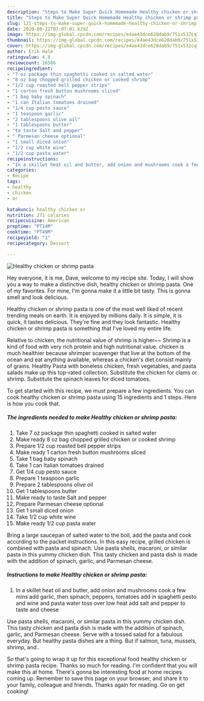 ```yaml
---
description: "Steps to Make Super Quick Homemade Healthy chicken or shrimp pasta"
title: "Steps to Make Super Quick Homemade Healthy chicken or shrimp pasta"
slug: 121-steps-to-make-super-quick-homemade-healthy-chicken-or-shrimp-pasta
date: 2020-08-21T07:07:01.629Z
image: https://img-global.cpcdn.com/recipes/e4ae43dce628dab9/751x532cq70/healthy-chicken-or-shrimp-pasta-recipe-main-photo.jpg
thumbnail: https://img-global.cpcdn.com/recipes/e4ae43dce628dab9/751x532cq70/healthy-chicken-or-shrimp-pasta-recipe-main-photo.jpg
cover: https://img-global.cpcdn.com/recipes/e4ae43dce628dab9/751x532cq70/healthy-chicken-or-shrimp-pasta-recipe-main-photo.jpg
author: Erik Hale
ratingvalue: 4.8
reviewcount: 16586
recipeingredient:
- "7 oz package thin spaghetti cooked in salted water"
- "8 oz bag chopped grilled chicken or cooked shrimp"
- "1/2 cup roasted bell pepper strips"
- "1 carton fresh button mushrooms sliced"
- "1 bag baby spinach"
- "1 can Italian tomatoes drained"
- "1/4 cup pesto sauce"
- "1 teaspoon garlic"
- "2 tablespoons olive oil"
- "1 tablespoons butter"
- "to taste Salt and pepper"
- " Parmesan cheese optional"
- "1 small diced onion"
- "1/2 cup white wine"
- "1/2 cup pasta water"
recipeinstructions:
- "In a skillet heat oil and butter, add onion and mushrooms cook a few mins add garlic, then spinach, peppers, tomatoes add in spaghetti pesto and wine and pasta water toss over low heat add salt and pepper to taste and cheese"
categories:
- Recipe
tags:
- healthy
- chicken
- or

katakunci: healthy chicken or 
nutrition: 271 calories
recipecuisine: American
preptime: "PT14M"
cooktime: "PT49M"
recipeyield: "1"
recipecategory: Dessert

---
```



![Healthy chicken or shrimp pasta](https://img-global.cpcdn.com/recipes/e4ae43dce628dab9/751x532cq70/healthy-chicken-or-shrimp-pasta-recipe-main-photo.jpg)

Hey everyone, it is me, Dave, welcome to my recipe site. Today, I will show you a way to make a distinctive dish, healthy chicken or shrimp pasta. One of my favorites. For mine, I'm gonna make it a little bit tasty. This is gonna smell and look delicious.

Healthy chicken or shrimp pasta is one of the most well liked of recent trending meals on earth. It is enjoyed by millions daily. It is simple, it is quick, it tastes delicious. They're fine and they look fantastic. Healthy chicken or shrimp pasta is something that I've loved my entire life.

Relative to chicken, the nutritional value of shrimp is higher~~ Shrimp is a kind of food with very rich protein and high nutritional value. chicken is much healthier because shrimper scavenger that live at the bottom of the ocean and eat anything available, whereas a chicken&#39;s diet consist mainly of grains. Healthy Pasta with boneless chicken, fresh vegetables, and pasta salads make up this top-rated collection. Substitute the chicken for clams or shrimp. Substitute the spinach leaves for diced tomatoes.


To get started with this recipe, we must prepare a few ingredients. You can cook healthy chicken or shrimp pasta using 15 ingredients and 1 steps. Here is how you cook that.

<!--inarticleads1-->

##### The ingredients needed to make Healthy chicken or shrimp pasta:

1. Take 7 oz package thin spaghetti cooked in salted water
1. Make ready 8 oz bag chopped grilled chicken or cooked shrimp
1. Prepare 1/2 cup roasted bell pepper strips
1. Make ready 1 carton fresh button mushrooms sliced
1. Take 1 bag baby spinach
1. Take 1 can Italian tomatoes drained
1. Get 1/4 cup pesto sauce
1. Prepare 1 teaspoon garlic
1. Prepare 2 tablespoons olive oil
1. Get 1 tablespoons butter
1. Make ready to taste Salt and pepper
1. Prepare  Parmesan cheese optional
1. Get 1 small diced onion
1. Take 1/2 cup white wine
1. Make ready 1/2 cup pasta water


Bring a large saucepan of salted water to the boil, add the pasta and cook according to the packet instructions. In this easy recipe, grilled chicken is combined with pasta and spinach. Use pasta shells, macaroni, or similar pasta in this yummy chicken dish. This tasty chicken and pasta dish is made with the addition of spinach, garlic, and Parmesan cheese. 

<!--inarticleads2-->

##### Instructions to make Healthy chicken or shrimp pasta:

1. In a skillet heat oil and butter, add onion and mushrooms cook a few mins add garlic, then spinach, peppers, tomatoes add in spaghetti pesto and wine and pasta water toss over low heat add salt and pepper to taste and cheese


Use pasta shells, macaroni, or similar pasta in this yummy chicken dish. This tasty chicken and pasta dish is made with the addition of spinach, garlic, and Parmesan cheese. Serve with a tossed salad for a fabulous everyday. But healthy pasta dishes are a thing. But if salmon, tuna, mussels, shrimp, and.. 

So that's going to wrap it up for this exceptional food healthy chicken or shrimp pasta recipe. Thanks so much for reading. I'm confident that you will make this at home. There's gonna be interesting food at home recipes coming up. Remember to save this page on your browser, and share it to your family, colleague and friends. Thanks again for reading. Go on get cooking!
